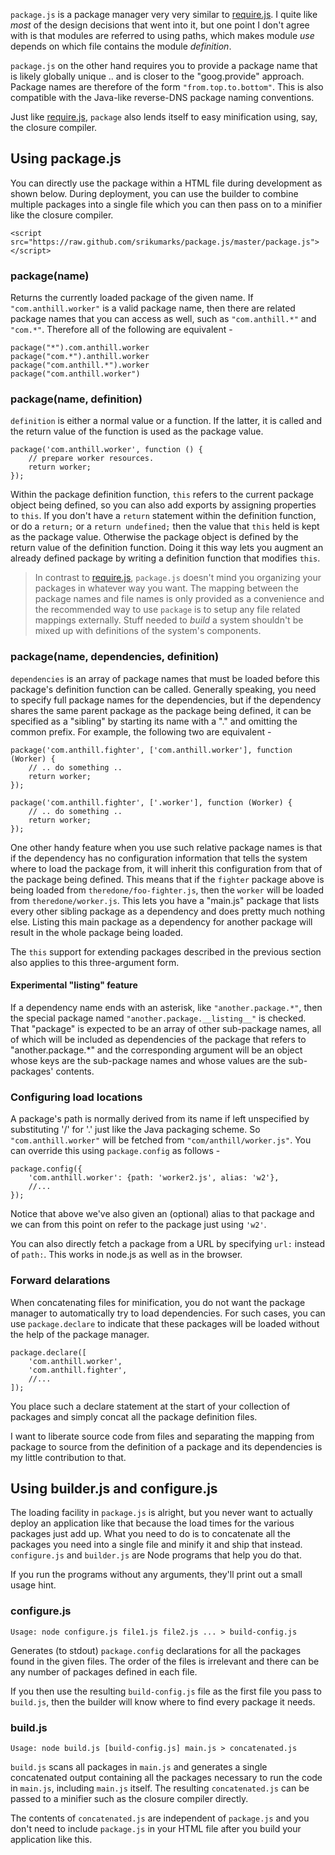 
`package.js` is a package manager very very similar to [require.js].
I quite like *most* of the design decisions that went into it, but one
point I don't agree with is that modules are referred to using paths, 
which makes module *use* depends on which file contains the module
*definition*.

`package.js` on the other hand requires you to provide a package
name that is likely globally unique .. and is closer to the "goog.provide"
approach. Package names are therefore of the form `"from.top.to.bottom"`.
This is also compatible with the Java-like reverse-DNS package naming 
conventions.

Just like [require.js], `package` also lends itself to easy minification
using, say, the closure compiler.

[require.js]: http://requirejs.org/

## Using package.js ##

You can directly use the package within a HTML file during development as shown
below. During deployment, you can use the builder to combine multiple packages
into a single file which you can then pass on to a minifier like the closure
compiler.

    <script src="https://raw.github.com/srikumarks/package.js/master/package.js"></script>


### package(name) ###

Returns the currently loaded package of the given name. If `"com.anthill.worker"`
is a valid package name, then there are related package names that you can
access as well, such as `"com.anthill.*"` and `"com.*"`. Therefore all of
the following are equivalent -

    package("*").com.anthill.worker
    package("com.*").anthill.worker
    package("com.anthill.*").worker
    package("com.anthill.worker")

### package(name, definition) ###

`definition` is either a normal value or a function. If the latter, it
is called and the return value of the function is used as the package value.

    package('com.anthill.worker', function () {
        // prepare worker resources.
        return worker;
    });

Within the package definition function, `this` refers to the current package
object being defined, so you can also add exports by assigning properties
to `this`. If you don't have a `return` statement within the definition
function, or do a `return;` or a `return undefined;` then the value that
`this` held is kept as the package value. Otherwise the package object is
defined by the return value of the definition function. Doing it this way
lets you augment an already defined package by writing a definition function
that modifies `this`.

> In contrast to [require.js], `package.js` doesn't mind you organizing your
> packages in whatever way you want. The mapping between the package names and
> file names is only provided as a convenience and the recommended way to use
> `package` is to setup any file related mappings externally.  Stuff needed to
> *build* a system shouldn't be mixed up with definitions of the system's
> components.

### package(name, dependencies, definition) ###

`dependencies` is an array of package names that must be loaded before this
package's definition function can be called. Generally speaking, you need to
specify full package names for the dependencies, but if the dependency shares
the same parent package as the package being defined, it can be specified as a
"sibling" by starting its name with a "." and omitting the common prefix.  For
example, the following two are equivalent -

    package('com.anthill.fighter', ['com.anthill.worker'], function (Worker) {
        // .. do something ..
        return worker;
    });

    package('com.anthill.fighter', ['.worker'], function (Worker) {
        // .. do something ..
        return worker;
    });

One other handy feature when you use such relative package names is
that if the dependency has no configuration information that tells the system
where to load the package from, it will inherit this configuration from
that of the package being defined. This means that if the `fighter`
package above is being loaded from `theredone/foo-fighter.js`, then
the `worker` will be loaded from `theredone/worker.js`. This lets you have
a "main.js" package that lists every other sibling package as a dependency
and does pretty much nothing else. Listing this main package as a dependency
for another package will result in the whole package being loaded.

The `this` support for extending packages described in the previous section 
also applies to this three-argument form.

#### Experimental "__listing__" feature ####

If a dependency name ends with an asterisk, like `"another.package.*"`, then
the special package named `"another.package.__listing__"` is checked.  That
"package" is expected to be an array of other sub-package names, all of which
will be included as dependencies of the package that refers to
"another.package.*" and the corresponding argument will be an object whose keys
are the sub-package names and whose values are the sub-packages' contents.

### Configuring load locations ###

A package's path is normally derived from its name if left unspecified
by substituting '/' for '.' just like the Java packaging scheme. So 
`"com.anthill.worker"` will be fetched from `"com/anthill/worker.js"`.
You can override this using `package.config` as follows -

    package.config({
        'com.anthill.worker': {path: 'worker2.js', alias: 'w2'},
        //...
    });

Notice that above we've also given an (optional) alias to that package
and we can from this point on refer to the package just using `'w2'`.

You can also directly fetch a package from a URL by specifying `url:` 
instead of `path:`. This works in node.js as well as in the browser.

### Forward delarations ###

When concatenating files for minification, you do not want the package
manager to automatically try to load dependencies. For such cases, you
can use `package.declare` to indicate that these packages will be
loaded without the help of the package manager.

    package.declare([
        'com.anthill.worker',
        'com.anthill.fighter',
        //...
    ]);

You place such a declare statement at the start of your collection of packages
and simply concat all the package definition files.  

I want to liberate source code from files and separating the mapping from
package to source from the definition of a package and its dependencies
is my little contribution to that.

## Using builder.js and configure.js ##

The loading facility in `package.js` is alright, but you never want to
actually deploy an application like that because the load times for
the various packages just add up. What you need to do is to concatenate
all the packages you need into a single file and minify it and ship
that instead. `configure.js` and `builder.js` are Node programs that
help you do that.

If you run the programs without any arguments, they'll print out a
small usage hint.

### configure.js ###

    Usage: node configure.js file1.js file2.js ... > build-config.js

Generates (to stdout) `package.config` declarations for all the packages
found in the given files. The order of the files is irrelevant and there can
be any number of packages defined in each file.

If you then use the resulting `build-config.js` file as the first file
you pass to `build.js`, then the builder will know where to find every
package it needs.

### build.js ###

    Usage: node build.js [build-config.js] main.js > concatenated.js

`build.js` scans all packages in `main.js` and generates a single concatenated
output containing all the packages necessary to run the code in `main.js`,
including `main.js` itself. The resulting `concatenated.js` can be passed
to a minifier such as the closure compiler directly.

The contents of `concatenated.js` are independent of `package.js` and you
don't need to include `package.js` in your HTML file after you build your
application like this.

